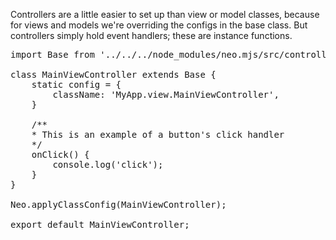 Controllers are a little easier to set up than view or model
classes, because for views and models we're overriding
the configs in the base class. But controllers simply hold event
handlers; these are instance functions.

<pre class="runnable text readonly">
import Base from '../../../node_modules/neo.mjs/src/controller/Component.mjs';

class MainViewController extends Base {
    static config = {
        className: 'MyApp.view.MainViewController',
    }

    /**
    * This is an example of a button's click handler
    */ 
    onClick() {
        console.log('click');
    }
}

Neo.applyClassConfig(MainViewController);

export default MainViewController;
</pre>